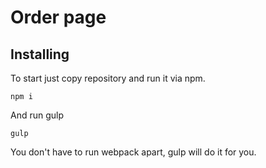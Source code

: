# Order page

## Installing 
To start just copy repository and run it via npm. 

``` npm i ``` 

And run gulp 

``` gulp ```

You don't have to run webpack apart, gulp will do it for you.